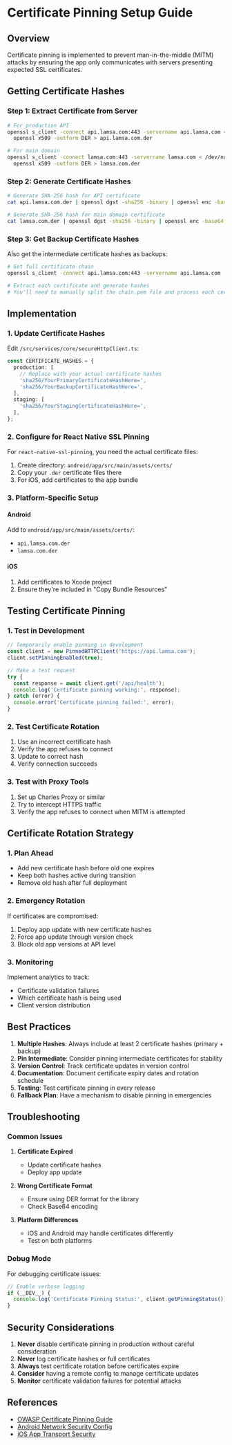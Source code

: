 # Certificate Pinning Setup Guide

## Overview

Certificate pinning is implemented to prevent man-in-the-middle (MITM) attacks by ensuring the app only communicates with servers presenting expected SSL certificates.

## Getting Certificate Hashes

### Step 1: Extract Certificate from Server

```bash
# For production API
openssl s_client -connect api.lamsa.com:443 -servername api.lamsa.com < /dev/null | \
  openssl x509 -outform DER > api.lamsa.com.der

# For main domain
openssl s_client -connect lamsa.com:443 -servername lamsa.com < /dev/null | \
  openssl x509 -outform DER > lamsa.com.der
```

### Step 2: Generate Certificate Hashes

```bash
# Generate SHA-256 hash for API certificate
cat api.lamsa.com.der | openssl dgst -sha256 -binary | openssl enc -base64

# Generate SHA-256 hash for main domain certificate
cat lamsa.com.der | openssl dgst -sha256 -binary | openssl enc -base64
```

### Step 3: Get Backup Certificate Hashes

Also get the intermediate certificate hashes as backups:

```bash
# Get full certificate chain
openssl s_client -connect api.lamsa.com:443 -servername api.lamsa.com -showcerts < /dev/null > chain.pem

# Extract each certificate and generate hashes
# You'll need to manually split the chain.pem file and process each certificate
```

## Implementation

### 1. Update Certificate Hashes

Edit `/src/services/core/secureHttpClient.ts`:

```typescript
const CERTIFICATE_HASHES = {
  production: [
    // Replace with your actual certificate hashes
    'sha256/YourPrimaryCertificateHashHere=',
    'sha256/YourBackupCertificateHashHere=',
  ],
  staging: [
    'sha256/YourStagingCertificateHashHere=',
  ],
};
```

### 2. Configure for React Native SSL Pinning

For `react-native-ssl-pinning`, you need the actual certificate files:

1. Create directory: `android/app/src/main/assets/certs/`
2. Copy your `.der` certificate files there
3. For iOS, add certificates to the app bundle

### 3. Platform-Specific Setup

#### Android

Add to `android/app/src/main/assets/certs/`:
- `api.lamsa.com.der`
- `lamsa.com.der`

#### iOS

1. Add certificates to Xcode project
2. Ensure they're included in "Copy Bundle Resources"

## Testing Certificate Pinning

### 1. Test in Development

```javascript
// Temporarily enable pinning in development
const client = new PinnedHTTPClient('https://api.lamsa.com');
client.setPinningEnabled(true);

// Make a test request
try {
  const response = await client.get('/api/health');
  console.log('Certificate pinning working:', response);
} catch (error) {
  console.error('Certificate pinning failed:', error);
}
```

### 2. Test Certificate Rotation

1. Use an incorrect certificate hash
2. Verify the app refuses to connect
3. Update to correct hash
4. Verify connection succeeds

### 3. Test with Proxy Tools

1. Set up Charles Proxy or similar
2. Try to intercept HTTPS traffic
3. Verify the app refuses to connect when MITM is attempted

## Certificate Rotation Strategy

### 1. Plan Ahead

- Add new certificate hash before old one expires
- Keep both hashes active during transition
- Remove old hash after full deployment

### 2. Emergency Rotation

If certificates are compromised:

1. Deploy app update with new certificate hashes
2. Force app update through version check
3. Block old app versions at API level

### 3. Monitoring

Implement analytics to track:
- Certificate validation failures
- Which certificate hash is being used
- Client version distribution

## Best Practices

1. **Multiple Hashes**: Always include at least 2 certificate hashes (primary + backup)
2. **Pin Intermediate**: Consider pinning intermediate certificates for stability
3. **Version Control**: Track certificate updates in version control
4. **Documentation**: Document certificate expiry dates and rotation schedule
5. **Testing**: Test certificate pinning in every release
6. **Fallback Plan**: Have a mechanism to disable pinning in emergencies

## Troubleshooting

### Common Issues

1. **Certificate Expired**
   - Update certificate hashes
   - Deploy app update

2. **Wrong Certificate Format**
   - Ensure using DER format for the library
   - Check Base64 encoding

3. **Platform Differences**
   - iOS and Android may handle certificates differently
   - Test on both platforms

### Debug Mode

For debugging certificate issues:

```javascript
// Enable verbose logging
if (__DEV__) {
  console.log('Certificate Pinning Status:', client.getPinningStatus());
}
```

## Security Considerations

1. **Never** disable certificate pinning in production without careful consideration
2. **Never** log certificate hashes or full certificates
3. **Always** test certificate rotation before certificates expire
4. **Consider** having a remote config to manage certificate updates
5. **Monitor** certificate validation failures for potential attacks

## References

- [OWASP Certificate Pinning Guide](https://owasp.org/www-community/controls/Certificate_and_Public_Key_Pinning)
- [Android Network Security Config](https://developer.android.com/training/articles/security-config)
- [iOS App Transport Security](https://developer.apple.com/documentation/security/preventing_insecure_network_connections)